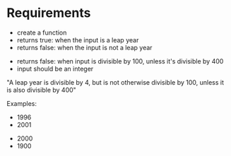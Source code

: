 # Requirements

+ create a function
+ returns true: when the input is a leap year
+ returns false: when the input is not a leap year
- returns false: when input is divisible by 100, unless it's divisible by 400
- input should be an integer

"A leap year is divisible by 4, but is not otherwise divisible by 100, unless it is also divisible by 400"

Examples:

+ 1996
+ 2001
- 2000
- 1900
